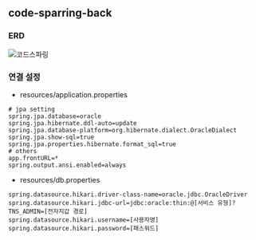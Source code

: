 ## code-sparring-back

### ERD
![코드스파링](https://github.com/user-attachments/assets/0e7b8040-6f3e-45b0-8e66-1d1ceeb96e02)


### 연결 설정

- resources/application.properties

```properties
# jpa setting
spring.jpa.database=oracle
spring.jpa.hibernate.ddl-auto=update
spring.jpa.database-platform=org.hibernate.dialect.OracleDialect
spring.jpa.show-sql=true
spring.jpa.properties.hibernate.format_sql=true
# others
app.frontURL=*
spring.output.ansi.enabled=always
```

- resources/db.properties

```properties
spring.datasource.hikari.driver-class-name=oracle.jdbc.OracleDriver
spring.datasource.hikari.jdbc-url=jdbc:oracle:thin:@[서비스 유형]?TNS_ADMIN=[전자지갑 경로]
spring.datasource.hikari.username=[사용자명]
spring.datasource.hikari.password=[패스워드]
```
